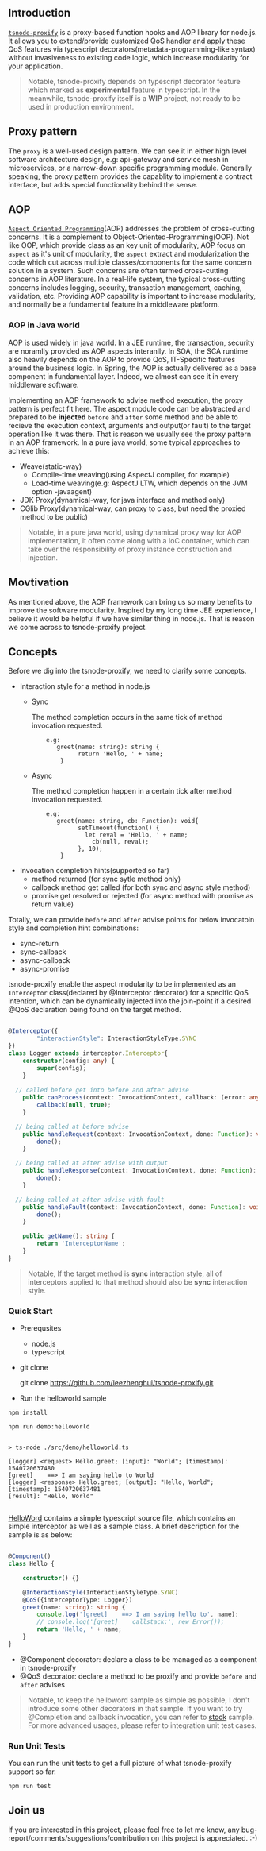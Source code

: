 ## Introduction

[`tsnode-proxify`](https://github.com/leezhenghui/tsnode-proxify.git) is a proxy-based function hooks and AOP library for node.js. It allows you to extend/provide customized QoS handler and apply these QoS features via typescript decorators(metadata-programming-like syntax) without invasiveness to existing code logic, which increase modularity for your application.

> 
> Notable, tsnode-proxify depends on typescript decorator feature which marked as **experimental** feature in typescript. In the meanwhile, tsnode-proxify itself is a **WIP** project, not ready to be used in production environment.

## Proxy pattern 

The `proxy` is a well-used design pattern. We can see it in either high level software architecture design, e.g: api-gateway and service mesh in microservices, or a narrow-down specific programming module. Generally speaking, the proxy pattern provides the capablity to implement a contract interface, but adds special functionality behind the sense. 

## AOP

[`Aspect Oriented Programming`](https://en.wikipedia.org/wiki/Aspect-oriented_programming)(AOP) addresses the problem of cross-cutting concerns. It is a complement to Object-Oriented-Programming(OOP). Not like OOP, which provide class as an key unit of modularity, AOP focus on `aspect` as it's unit of modularity, the `aspect` extract and modularization the code which cut across multiple classes/components for the same concern solution in a system. Such concerns are often termed cross-cutting concerns in AOP literature. In a real-life system, the typical cross-cutting concerns includes logging, security, transaction management, caching, validation, etc. Providing AOP capability is important to increase modularity, and normally be a fundamental feature in a middleware platform.  

### AOP in Java world

AOP is used widely in java world. In a JEE runtime, the transaction, security are noramlly provided as AOP aspects interanlly. In SOA, the SCA runtime also heavily depends on the AOP to provide QoS, IT-Specific features around the business logic. In Spring, the AOP is actually delivered as a base component in fundamental layer. Indeed, we almost can see it in every middleware software. 

Implementing an AOP framework to advise method execution, the proxy pattern is perfect fit here. The aspect module code can be abstracted and prepared to be **injected** `before` and `after` some method and be able to recieve the execution context, arguments and output(or fault) to the target operation like it was there.  That is reason we usually see the proxy pattern in an AOP framework.  In a pure java world, some typical approaches to achieve this:

- Weave(static-way)
  - Compile-time weaving(using AspectJ compiler, for example)
  - Load-time weaving(e.g: AspectJ LTW, which depends on the JVM option -javaagent)
- JDK Proxy(dynamical-way, for java interface and method only)
- CGlib Proxy(dynamical-way, can proxy to class, but need the proxied method to be public)

> 
> Notable, in a pure java world, using dynamical proxy way for AOP implementation, it often come along with a IoC container, which can take over the responsibility of proxy instance construction and injection. 

## Movtivation

As mentioned above, the AOP framework can bring us so many benefits to improve the software modularity. Inspired by my long time JEE experience, I believe it would be helpful if we have similar thing in node.js. That is reason we come across to tsnode-proxify project.

## Concepts

Before we dig into the tsnode-proxify, we need to clarify some concepts. 

- Interaction style for a method in node.js 
  - Sync 

      The method completion occurs in the same tick of method invocation requested. 

			e.g: 
			   greet(name: string): string {
					 return 'Hello, ' + name;
				}
		

  - Async

      The method completion happen in a certain tick after method invocation requested. 

			e.g: 
			   greet(name: string, cb: Function): void{
					 setTimeout(function() {
					   let reval = 'Hello, ' + name;
						 cb(null, reval);
					 }, 10); 
				}

- Invocation completion hints(supported so far)
  - method returned (for sync sytle method only)
  - callback method get called (for both sync and async style method)
  - promise get resolved or rejected (for async method with promise as return value) 

Totally, we can provide `before` and `after` advise points for below invocatoin style and completion hint combinations:
  - sync-return
  - sync-callback
  - async-callback
  - async-promise

tsnode-proxify enable the aspect modularity to be implemented as an `Interceptor` class(declared by @Interceptor decorator) for a specific QoS intention, which can be dynamically injected into the join-point if a desired @QoS declaration being found on the target method. 

```typescript

@Interceptor({
		"interactionStyle": InteractionStyleType.SYNC
})
class Logger extends interceptor.Interceptor{
	constructor(config: any) {
		super(config);	
	}
 
  // called before get into before and after advise
	public canProcess(context: InvocationContext, callback: (error: any, canProcess: boolean) => void): void {
		callback(null, true);	
	}

  // being called at before advise
	public handleRequest(context: InvocationContext, done: Function): void {
		done();	
	}

  // being called at after advise with output
	public handleResponse(context: InvocationContext, done: Function): void {
		done();	
	}

  // being called at after advise with fault 
	public handleFault(context: InvocationContext, done: Function): void {
		done();	
	}

	public getName(): string {
		return 'InterceptorName';	
	}
}

```

> 
> Notable, If the target method is **sync** interaction style, all of interceptors applied to that method should also be **sync** interaction style. 

### Quick Start

- Prerequsites 
  - node.js 
  - typescript 
- git clone 

  git clone https://github.com/leezhenghui/tsnode-proxify.git

- Run the helloworld sample 

```
npm install

npm run demo:helloworld


> ts-node ./src/demo/helloworld.ts

[logger] <request> Hello.greet; [input]: "World"; [timestamp]: 1540720637480
[greet]    ==> I am saying hello to World
[logger] <response> Hello.greet; [output]: "Hello, World"; [timestamp]: 1540720637481
[result]: "Hello, World"
  
```

[HelloWord](https://github.com/leezhenghui/tsnode-proxify/tree/master/src/demo/helloworld.ts) contains a simple typescript source file, which contains an simple interceptor as well as a sample class. A brief description for the sample is as below:

```typescript

@Component()
class Hello {

	constructor() {}

	@InteractionStyle(InteractionStyleType.SYNC)
	@QoS({interceptorType: Logger})
	greet(name: string): string {
		console.log('[greet]    ==> I am saying hello to', name);
		// console.log('[greet]    callstack:', new Error());
		return 'Hello, ' + name;	
	}
}

```

- @Component decorator: declare a class to be managed as a component in tsnode-proxify  
- @QoS decorator: declare a method to be proxify and provide `before` and `after` advises  

> 
> Notable, to keep the helloword sample as simple as possible, I don't introduce some other decorators in that sample. If you want to try @Completion and callback invocation, you can refer to [stock](https://github.com/leezhenghui/tsnode-proxify/tree/master/src/demo/stock.ts) sample. For more advanced usages, please refer to integration unit test cases.

### Run Unit Tests

You can run the unit tests to get a full picture of what tsnode-proxify support so far.

```
npm run test

```

## Join us

If you are interested in this project, please feel free to let me know,  any bug-report/comments/suggestions/contribution on this project is appreciated. :-)

